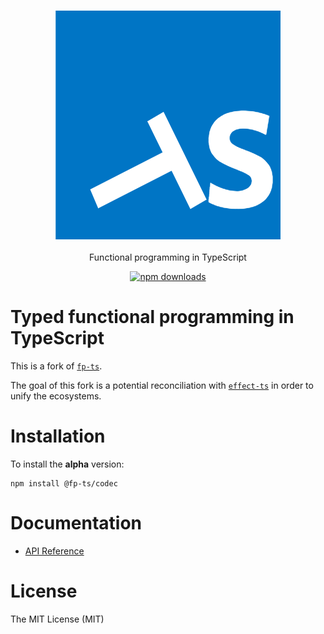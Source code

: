 <h3 align="center">
  <a href="https://fp-ts.github.io/codec/">
    <img src="./docs/fp-ts-logo.png">
  </a>
</h3>

<p align="center">
Functional programming in TypeScript
</p>

<p align="center">
  <a href="https://www.npmjs.com/package/@fp-ts/codec">
    <img src="https://img.shields.io/npm/dm/@fp-ts/codec.svg" alt="npm downloads" height="20">
  </a>
</p>

# Typed functional programming in TypeScript

This is a fork of [`fp-ts`](https://github.com/gcanti/fp-ts).

The goal of this fork is a potential reconciliation with [`effect-ts`](https://github.com/effect-ts/core) in order to unify the ecosystems.

# Installation

To install the **alpha** version:

```
npm install @fp-ts/codec
```

# Documentation

- [API Reference](https://fp-ts.github.io/codec/)

# License

The MIT License (MIT)
